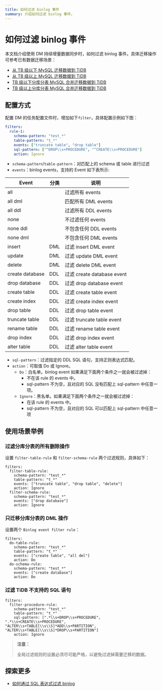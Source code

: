```yaml
---
title: 如何过滤 binlog 事件
summary: 介绍如何过滤 binlog 事件。
---
```


# 如何过滤 binlog 事件

本文档介绍使用 DM 持续增量数据同步时，如何过滤 binlog 事件。具体迁移操作可参考已有数据迁移场景：

- [从 TB 级以下 MySQL 迁移数据到 TiDB](/data-migration/migrate-mysql-tidb-less-tb.md)
- [从 TB 级以上 MySQL 迁移数据到 TiDB](/data-migration/migrate-mysql-tidb-above-tb.md)
- [TB 级以下分库分表 MySQL 合并迁移数据到 TiDB](/data-migration/migrate-shared-mysql-tidb-less-tb.md)
- [TB 级以上分库分表 MySQL 合并迁移数据到 TiDB](/data-migration/migrate-shared-mysql-tidb-above-tb.md)

## 配置方式

配置 DM 的任务配置文件时，增加如下`filter`，具体配置示例如下图：

```yaml
filters:
  rule-1:
    schema-pattern: "test_*"
    table-pattern: "t_*"
    events: ["truncate table", "drop table"]
    sql-pattern: ["^DROP\\s+PROCEDURE", "^CREATE\\s+PROCEDURE"]
    action: Ignore
```

- `schema-pattern`/`table-pattern`：对匹配上的 schema 或 table 进行过滤
- `events`：binlog events，支持的 Event 如下表所示:

| Event           | 分类 | 说明                       |
| --------------- | ---- | --------------------------|
| all             |      | 过滤所有 events            |
| all dml         |      | 匹配所有 DML events        |
| all ddl         |      | 过滤所有 DDL events        |
| none            |      | 不过滤任何 events          |
| none ddl        |      | 不包含任何 DDL events      |
| none dml        |      | 不包含任何 DML events      |
| insert          | DML  | 过滤 insert DML event      |
| update          | DML  | 过滤 update DML event      |
| delete          | DML  | 过滤 delete DML event      |
| create database | DDL  | 过滤 create database event |
| drop database   | DDL  | 过滤 drop database event   |
| create table    | DDL  | 过滤 create table event    |
| create index    | DDL  | 过滤 create index event    |
| drop table      | DDL  | 过滤 drop table event      |
| truncate table  | DDL  | 过滤 truncate table event  |
| rename table    | DDL  | 过滤 rename table event    |
| drop index      | DDL  | 过滤 drop index event      |
| alter table     | DDL  | 过滤 alter table event     |

- `sql-pattern`：过滤指定的 DDL SQL 语句，支持正则表达式匹配。
- `action`：可取值 Do 或 Ignore。
    - `Do`：白名单。binlog event 如果满足下面两个条件之一就会被过滤掉：
        - 不在该 rule 的 events 中。
        - sql-pattern 不为空，且对应的 SQL 没有匹配上 sql-pattern 中任意一项。
    - `Ignore`：黑名单。如果满足下面两个条件之一就会被过滤掉：
        - 在该 rule 的 events 中。
        - sql-pattern 不为空，且对应的 SQL 可以匹配上 sql-pattern 中任意一项

## 使用场景举例

### 过滤分库分表的所有删除操作

设置 `filter-table-rule` 和 `filter-schema-rule` 两个过滤规则，具体如下：

```
filters:
  filter-table-rule:
    schema-pattern: "test_*"
    table-pattern: "t_*"
    events: ["truncate table", "drop table", "delete"]
    action: Ignore
  filter-schema-rule:
    schema-pattern: "test_*"
    events: ["drop database"]
    action: Ignore
```

### 只迁移分库分表的 DML 操作

设置两个 `Binlog event filter rule`：

```
filters:
  do-table-rule:
    schema-pattern: "test_*"
    table-pattern: "t_*"
    events: ["create table", "all dml"]
    action: Do
  do-schema-rule:
    schema-pattern: "test_*"
    events: ["create database"]
    action: Do
```

### 过滤 TiDB 不支持的 SQL 语句

```
filters:
  filter-procedure-rule:
    schema-pattern: "test_*"
    table-pattern: "t_*"
    sql-pattern: [".*\\s+DROP\\s+PROCEDURE", ".*\\s+CREATE\\s+PROCEDURE", "ALTER\\s+TABLE[\\s\\S]*ADD\\s+PARTITION", "ALTER\\s+TABLE[\\s\\S]*DROP\\s+PARTITION"]
    action: Ignore
```

> **注意：**
>
> 全局过滤规则的设置必须尽可能严格，以避免过滤掉需要迁移的数据。

## 探索更多

- [如何通过 SQL 表达式过滤 binlog](/data-migration/migrate-with-binlog-sql-expression-filter.md)